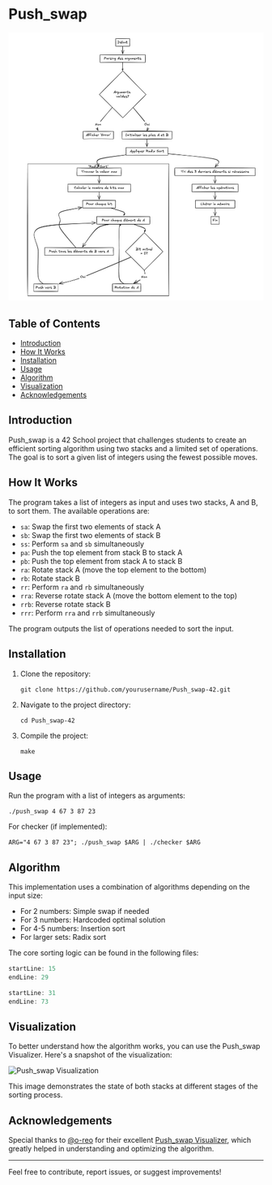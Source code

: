 # Push_swap

![Push_swap Visualization](/Diagram_pushswap.png)

## Table of Contents
- [Introduction](#introduction)
- [How It Works](#how-it-works)
- [Installation](#installation)
- [Usage](#usage)
- [Algorithm](#algorithm)
- [Visualization](#visualization)
- [Acknowledgements](#acknowledgements)

## Introduction

Push_swap is a 42 School project that challenges students to create an efficient sorting algorithm using two stacks and a limited set of operations. The goal is to sort a given list of integers using the fewest possible moves.

## How It Works

The program takes a list of integers as input and uses two stacks, A and B, to sort them. The available operations are:

- `sa`: Swap the first two elements of stack A
- `sb`: Swap the first two elements of stack B
- `ss`: Perform `sa` and `sb` simultaneously
- `pa`: Push the top element from stack B to stack A
- `pb`: Push the top element from stack A to stack B
- `ra`: Rotate stack A (move the top element to the bottom)
- `rb`: Rotate stack B
- `rr`: Perform `ra` and `rb` simultaneously
- `rra`: Reverse rotate stack A (move the bottom element to the top)
- `rrb`: Reverse rotate stack B
- `rrr`: Perform `rra` and `rrb` simultaneously

The program outputs the list of operations needed to sort the input.

## Installation

1. Clone the repository:
   ```
   git clone https://github.com/yourusername/Push_swap-42.git
   ```
2. Navigate to the project directory:
   ```
   cd Push_swap-42
   ```
3. Compile the project:
   ```
   make
   ```

## Usage

Run the program with a list of integers as arguments:

```
./push_swap 4 67 3 87 23
```

For checker (if implemented):

```
ARG="4 67 3 87 23"; ./push_swap $ARG | ./checker $ARG
```

## Algorithm

This implementation uses a combination of algorithms depending on the input size:

- For 2 numbers: Simple swap if needed
- For 3 numbers: Hardcoded optimal solution
- For 4-5 numbers: Insertion sort
- For larger sets: Radix sort

The core sorting logic can be found in the following files:

```c:srcs/sort.c
startLine: 15
endLine: 29
```

```c:srcs/sort2-3-5.c
startLine: 31
endLine: 73
```

## Visualization

To better understand how the algorithm works, you can use the Push_swap Visualizer. Here's a snapshot of the visualization:

![Push_swap Visualization](https://raw.githubusercontent.com/eel-abed/Push_swap-42/main/push_swap_visualization.png)

This image demonstrates the state of both stacks at different stages of the sorting process.

## Acknowledgements

Special thanks to [@o-reo](https://github.com/o-reo) for their excellent [Push_swap Visualizer](https://github.com/o-reo/push_swap_visualizer), which greatly helped in understanding and optimizing the algorithm.

---

Feel free to contribute, report issues, or suggest improvements!

